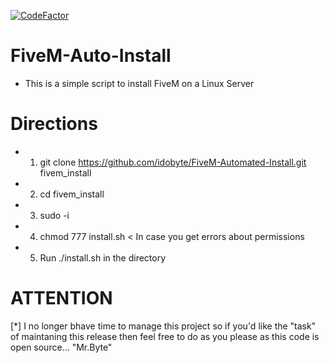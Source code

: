[![CodeFactor](https://www.codefactor.io/repository/github/idobyte/fivem-automated-install/badge)](https://www.codefactor.io/repository/github/idobyte/fivem-automated-install)

# FiveM-Auto-Install

- This is a simple script to install FiveM on a Linux Server

# Directions 
- 1. git clone https://github.com/idobyte/FiveM-Automated-Install.git fivem_install
- 2. cd fivem_install
- 3. sudo -i
- 4. chmod 777 install.sh < In case you get errors about permissions
- 5. Run ./install.sh in the directory

# ATTENTION
[*] I no longer bhave time to manage this project so if you'd like the "task" of maintaning this release then feel free to do as you please as this code is open source... "Mr.Byte"
